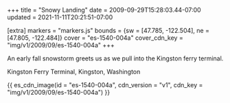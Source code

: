 +++
title = "Snowy Landing"
date = 2009-09-29T15:28:03.44-07:00
updated = 2021-11-11T20:21:51-07:00

[extra]
markers = "markers.js"
bounds = {sw = [47.785, -122.504], ne = [47.805, -122.484]}
cover = "es-1540-004a"
cover_cdn_key = "img/v1/2009/09/es-1540-004a"
+++

An early fall snowstorm greets us as we pull into the Kingston ferry terminal.

<!-- more -->

Kingston Ferry Terminal, Kingston, Washington

{{ es_cdn_image(id = "es-1540-004a", cdn_version = "v1", cdn_key = "img/v1/2009/09/es-1540-004a") }}
